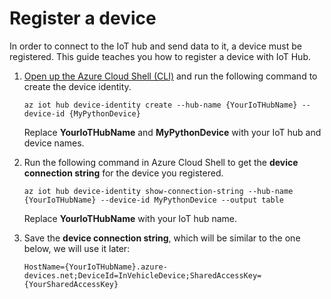 # Register a device

In order to connect to the IoT hub and send data to it, a device must be registered. This guide teaches you how to register a device with IoT Hub.

1. [Open up the Azure Cloud Shell (CLI)](https://docs.microsoft.com/en-us/azure/iot-hub/quickstart-send-telemetry-python#open-azure-cloud-shell) and run the following command to create the device identity.

    ```Azure CLI
    az iot hub device-identity create --hub-name {YourIoTHubName} --device-id {MyPythonDevice}
    ```
   Replace **YourIoTHubName** and **MyPythonDevice** with your IoT hub and device names.

2. Run the following command in Azure Cloud Shell to get the **device connection string** for the device you registered.

    ```Azure CLI
    az iot hub device-identity show-connection-string --hub-name {YourIoTHubName} --device-id MyPythonDevice --output table
    ```
    Replace **YourIoTHubName** with your IoT hub name.

3. Save the **device connection string**, which will be similar to the one below, we will use it later:

    ```
    HostName={YourIoTHubName}.azure-devices.net;DeviceId=InVehicleDevice;SharedAccessKey={YourSharedAccessKey}
    ```

